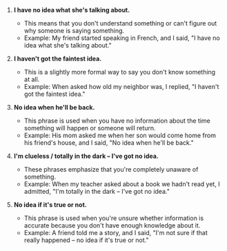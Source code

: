 1. **I have no idea what she's talking about.**
   - This means that you don't understand something or can't figure out why someone is saying something.
   - Example: My friend started speaking in French, and I said, "I have no idea what she's talking about."

2. **I haven't got the faintest idea.**
   - This is a slightly more formal way to say you don't know something at all.
   - Example: When asked how old my neighbor was, I replied, "I haven't got the faintest idea."

3. **No idea when he'll be back.**
   - This phrase is used when you have no information about the time something will happen or someone will return.
   - Example: His mom asked me when her son would come home from his friend's house, and I said, "No idea when he'll be back."

4. **I'm clueless / totally in the dark – I've got no idea.**
   - These phrases emphasize that you're completely unaware of something.
   - Example: When my teacher asked about a book we hadn't read yet, I admitted, "I'm totally in the dark – I've got no idea."

5. **No idea if it's true or not.**
   - This phrase is used when you're unsure whether information is accurate because you don't have enough knowledge about it.
   - Example: A friend told me a story, and I said, "I'm not sure if that really happened – no idea if it's true or not."